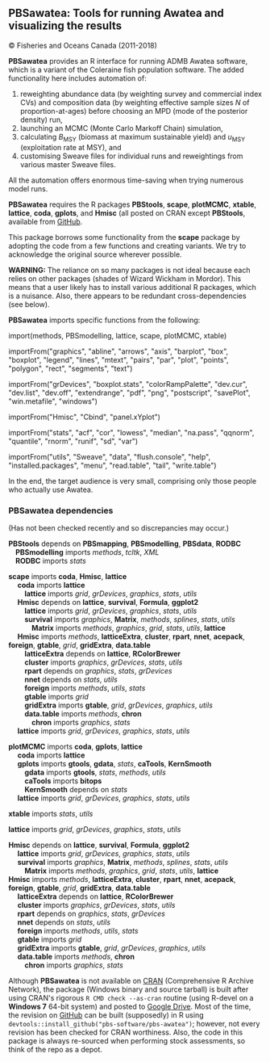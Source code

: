 ## PBSawatea: Tools for running Awatea and visualizing the results ##
&copy; Fisheries and Oceans Canada (2011-2018)

**PBSawatea** provides an R interface for running ADMB Awatea software, which is a variant of the Coleraine fish population software. The added functionality here includes automation of:

1. reweighting abundance data (by weighting survey and commercial index CVs) and composition data (by weighting effective sample sizes <i>N</i> of proportion-at-ages) before choosing an MPD (mode of the posterior density) run,
2. launching an MCMC (Monte Carlo Markoff Chain) simulation,
3. calculating <i>B</i><sub>MSY</sub> (biomass at maximum sustainable yield) and <i>u</i><sub>MSY</sub> (exploitation rate at MSY), and
4. customising Sweave files for individual runs and reweightings from various master Sweave files.

All the automation offers enormous time-saving when trying numerous model runs.

**PBSawatea** requires the R packages **PBStools**, **scape**, **plotMCMC**, **xtable**, **lattice**, **coda**, **gplots**, and **Hmisc** (all posted on CRAN except **PBStools**, available from <a href="https://github.com/pbs-software/pbs-tools">GitHub</a>.

This package borrows some functionality from the **scape** package by adopting the code from a few functions and creating variants. We try to acknowledge the original source wherever possible.

**WARNING:** The reliance on so many packages is not ideal because each relies on other packages (shades of Wizard Wickham in Mordor). This means that a user likely has to install various additional R packages, which is a nuisance. Also, there appears to be redundant cross-dependencies (see below).

**PBSawatea** imports specific functions from the following:

import(methods, PBSmodelling, lattice, scape, plotMCMC, xtable)

<!--- importFrom("coda", "mcmc") --->

<!--- importFrom("gplots", "plotCI") --->

importFrom("graphics", "abline", "arrows", "axis", "barplot", "box", "boxplot", "legend", "lines", "mtext", "pairs", "par", "plot", "points", "polygon", "rect", "segments", "text")

importFrom("grDevices", "boxplot.stats", "colorRampPalette", "dev.cur", "dev.list", "dev.off", "extendrange", "pdf", "png", "postscript", "savePlot", "win.metafile", "windows")

importFrom("Hmisc", "Cbind", "panel.xYplot")

importFrom("stats", "acf", "cor", "lowess", "median", "na.pass", "qqnorm", "quantile", "rnorm", "runif", "sd", "var")

importFrom("utils", "Sweave", "data", "flush.console", "help", "installed.packages", "menu", "read.table", "tail", "write.table")

In the end, the target audience is very small, comprising only those people who actually use Awatea.

### PBSawatea dependencies ###
(Has not been checked recently and so discrepancies may occur.)

**PBStools** depends on **PBSmapping**, **PBSmodelling**, **PBSdata**, **RODBC**<br>
&emsp;**PBSmodelling** imports *methods*, *tcltk*, *XML*<br>
&emsp;**RODBC** imports *stats*<br>

**scape** imports **coda**, **Hmisc**, **lattice**<br>
&emsp; **coda** imports **lattice**<br>
&emsp;&emsp; **lattice** imports *grid*, *grDevices*, *graphics*, *stats*, *utils*<br>
&emsp; **Hmisc** depends on **lattice**, **survival**, **Formula**, **ggplot2**<br>
&emsp;&emsp; **lattice** imports *grid*, *grDevices*, *graphics*, *stats*, *utils*<br>
&emsp;&emsp; **survival** imports *graphics*, **Matrix**, *methods*, *splines*, *stats*, *utils*<br>
&emsp;&emsp;&emsp; **Matrix** imports *methods*, *graphics*, *grid*, *stats*, *utils*, **lattice**<br>
&emsp; **Hmisc** imports *methods*, **latticeExtra**, **cluster**, **rpart**, **nnet**, **acepack**, **foreign**, **gtable**, *grid*, **gridExtra**, **data.table**<br>
&emsp;&emsp; **latticeExtra** depends on **lattice**, **RColorBrewer**<br>
&emsp;&emsp; **cluster** imports *graphics*, *grDevices*, *stats*, *utils*<br>
&emsp;&emsp; **rpart** depends on *graphics*, *stats*, *grDevices*<br>
&emsp;&emsp; **nnet** depends on *stats*, *utils*<br>
&emsp;&emsp; **foreign** imports *methods*, *utils*, *stats*<br>
&emsp;&emsp; **gtable** imports *grid*<br>
&emsp;&emsp; **gridExtra** imports **gtable**, *grid*, *grDevices*, *graphics*, *utils*<br>
&emsp;&emsp; **data.table** imports *methods*, **chron**<br>
&emsp;&emsp;&emsp; **chron** imports *graphics*, *stats*<br>
&emsp; **lattice** imports *grid*, *grDevices*, *graphics*, *stats*, *utils*<br>

**plotMCMC** imports **coda**, **gplots**, **lattice**<br>
&emsp; **coda** imports **lattice**<br>
&emsp; **gplots** imports **gtools**, **gdata**, *stats*, **caTools**, **KernSmooth**<br>
&emsp;&emsp; **gdata** imports **gtools**, *stats*, *methods*, *utils*<br>
&emsp;&emsp; **caTools** imports **bitops**<br>
&emsp;&emsp; **KernSmooth** depends on *stats*<br>
&emsp; **lattice** imports *grid*, *grDevices*, *graphics*, *stats*, *utils*<br>

**xtable** imports *stats*, *utils*<br>

**lattice** imports *grid*, *grDevices*, *graphics*, *stats*, *utils*<br>

<!---
**coda** imports **lattice**<br>
&emsp; **lattice** imports *grid*, *grDevices*, *graphics*, *stats*, *utils*<br>

**gplots** imports **gtools**, **gdata**, *stats*, **caTools**, **KernSmooth**<br>
&emsp; **gdata** imports **gtools**, *stats*, *methods*, *utils*<br>
&emsp; **caTools** imports **bitops**<br>
&emsp; **KernSmooth** depends on *stats*<br>
--->

**Hmisc** depends on **lattice**, **survival**, **Formula**, **ggplot2**<br>
&emsp; **lattice** imports *grid*, *grDevices*, *graphics*, *stats*, *utils*<br>
&emsp; **survival** imports *graphics*, **Matrix**, *methods*, *splines*, *stats*, *utils*<br>
&emsp;&emsp; **Matrix** imports *methods*, *graphics*, *grid*, *stats*, *utils*, **lattice**<br>
**Hmisc** imports *methods*, **latticeExtra**, **cluster**, **rpart**, **nnet**, **acepack**, **foreign**, **gtable**, *grid*, **gridExtra**, **data.table**<br>
&emsp; **latticeExtra** depends on **lattice**, **RColorBrewer**<br>
&emsp; **cluster** imports *graphics*, *grDevices*, *stats*, *utils*<br>
&emsp; **rpart** depends on *graphics*, *stats*, *grDevices*<br>
&emsp; **nnet** depends on *stats*, *utils*<br>
&emsp; **foreign** imports *methods*, *utils*, *stats*<br>
&emsp; **gtable** imports *grid*<br>
&emsp; **gridExtra** imports **gtable**, *grid*, *grDevices*, *graphics*, *utils*<br>
&emsp; **data.table** imports *methods*, **chron**<br>
&emsp;&emsp; **chron** imports *graphics*, *stats*<br>

Although **PBSawatea** is not available on <a href="https://cran.r-project.org/">CRAN</a> (Comprehensive R Archive Network), the package (Windows binary and source tarball) is built after using CRAN's rigorous `R CMD check --as-cran` routine (using R-devel on a **Windows 7** 64-bit system) and posted to <a href="https://drive.google.com/drive/folders/0B2Bkic2Qu5LGOGx1WkRySVYxNFU?usp=sharing">Google Drive</a>. Most of the time, the revision on <a href="https://github.com/pbs-software/pbs-awatea">GitHub</a> can be built (supposedly) in R using `devtools::install_github("pbs-software/pbs-awatea")`; however, not every revision has been checked for CRAN worthiness. Also, the code in this package is always re-sourced when performing stock assessments, so think of the repo as a depot.
